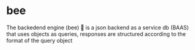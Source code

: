 # bee
The backedend engine (bee) 🐝  is a json backend as a service db (BAAS) that uses objects as queries, responses are structured according to the format of the query object
